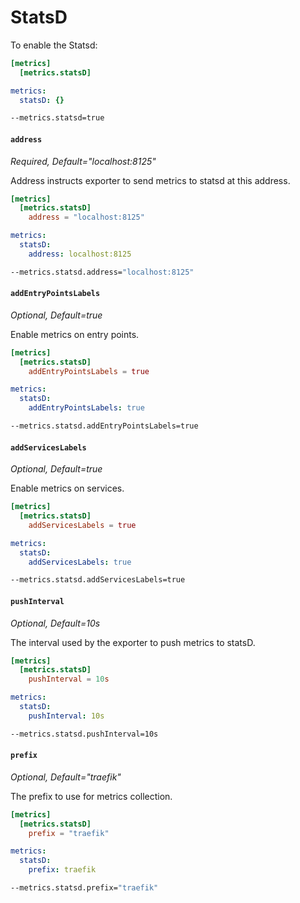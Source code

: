 # StatsD

To enable the Statsd:

```toml tab="File (TOML)"
[metrics]
  [metrics.statsD]
```

```yaml tab="File (YAML)"
metrics:
  statsD: {}
```

```bash tab="CLI"
--metrics.statsd=true
```

#### `address`

_Required, Default="localhost:8125"_

Address instructs exporter to send metrics to statsd at this address.

```toml tab="File (TOML)"
[metrics]
  [metrics.statsD]
    address = "localhost:8125"
```

```yaml tab="File (YAML)"
metrics:
  statsD:
    address: localhost:8125
```

```bash tab="CLI"
--metrics.statsd.address="localhost:8125"
```

#### `addEntryPointsLabels`

_Optional, Default=true_

Enable metrics on entry points.

```toml tab="File (TOML)"
[metrics]
  [metrics.statsD]
    addEntryPointsLabels = true
```

```yaml tab="File (YAML)"
metrics:
  statsD:
    addEntryPointsLabels: true
```

```bash tab="CLI"
--metrics.statsd.addEntryPointsLabels=true
```

#### `addServicesLabels`

_Optional, Default=true_

Enable metrics on services.

```toml tab="File (TOML)"
[metrics]
  [metrics.statsD]
    addServicesLabels = true
```

```yaml tab="File (YAML)"
metrics:
  statsD:
    addServicesLabels: true
```

```bash tab="CLI"
--metrics.statsd.addServicesLabels=true
```

#### `pushInterval`

_Optional, Default=10s_

The interval used by the exporter to push metrics to statsD.

```toml tab="File (TOML)"
[metrics]
  [metrics.statsD]
    pushInterval = 10s
```

```yaml tab="File (YAML)"
metrics:
  statsD:
    pushInterval: 10s
```

```bash tab="CLI"
--metrics.statsd.pushInterval=10s
```

#### `prefix`

_Optional, Default="traefik"_

The prefix to use for metrics collection.

```toml tab="File (TOML)"
[metrics]
  [metrics.statsD]
    prefix = "traefik"
```

```yaml tab="File (YAML)"
metrics:
  statsD:
    prefix: traefik
```

```bash tab="CLI"
--metrics.statsd.prefix="traefik"
```